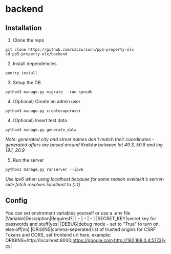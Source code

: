 # backend
## Installation
1. Clone the repo
```
git clone https://github.com/szczursonn/pp5-property-olx
cd pp5-property-olx/backend
```
2. Install dependencies
```
poetry install
```
3. Setup the DB
```
python3 manage.py migrate --run-syncdb
```
4. (Optional) Create an admin user
```
python3 manage.py createsuperuser
```
4. (Optional) Insert test data
```
python3 manage.py generate_data
```  
*Note: generated city and street names don't match their coordinates - generated offers are based around Kraków between lat 49.3, 50.8 and lng 19.1, 20.9*  

5. Run the server
```
python3 manage.py runserver --ipv6
```  
*Use ipv6 when using localhost because for some reason sveltekit's server-side fetch resolves localhost to [::1]*
## Config
You can set enviroment variables yourself or use a .env file  
|Variable|Description|Required?|
| - | - | - |
|SECRET_KEY|secret key for passwords and stuff|yes|
|DEBUG|debug mode - set to "True" to turn on, else off|no|
|ORIGINS|comma-seperated list of trusted origins for CSRF Tokens and CORS, set frontend url here, example: ORIGINS=http://localhost:8000;https://google.com;http://192.168.0.4:5173|yes|
